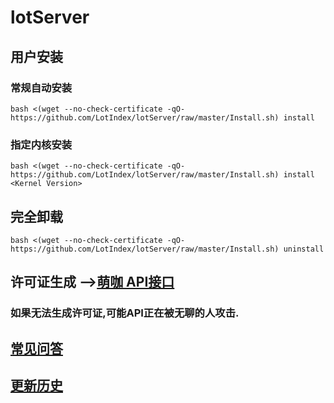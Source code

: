 # lotServer


## 用户安装
### 常规自动安装
```
bash <(wget --no-check-certificate -qO- https://github.com/LotIndex/lotServer/raw/master/Install.sh) install
```

### 指定内核安装
```
bash <(wget --no-check-certificate -qO- https://github.com/LotIndex/lotServer/raw/master/Install.sh) install <Kernel Version>
```

## 完全卸载
```
bash <(wget --no-check-certificate -qO- https://github.com/LotIndex/lotServer/raw/master/Install.sh) uninstall
```

## 许可证生成 -->[萌咖 API接口](https://moeclub.org/api)  
### 如果无法生成许可证,可能API正在被无聊的人攻击.

## [常见问答](https://github.com/MoeClub/lotServer/wiki)     

## [更新历史](http://download.appexnetworks.com.cn/releaseNotes/)     

  
